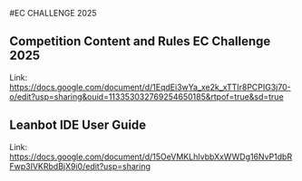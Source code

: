 #EC CHALLENGE 2025
## Competition Content and Rules EC Challenge 2025
Link: https://docs.google.com/document/d/1EqdEi3wYa_xe2k_xTTIr8PCPIG3j70-o/edit?usp=sharing&ouid=113353032769254650185&rtpof=true&sd=true
## Leanbot IDE User Guide
Link: https://docs.google.com/document/d/15OeVMKLhIvbbXxWWDg16NvP1dbRFwp3IVKRbdBjX9i0/edit?usp=sharing
